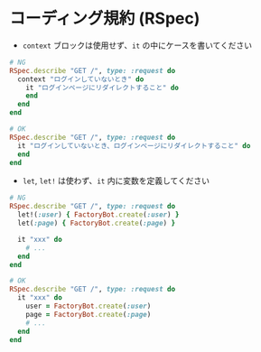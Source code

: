 # コーディング規約 (RSpec)

- `context` ブロックは使用せず、`it` の中にケースを書いてください

```rb
# NG
RSpec.describe "GET /", type: :request do
  context "ログインしていないとき" do
    it "ログインページにリダイレクトすること" do
    end
  end
end

# OK
RSpec.describe "GET /", type: :request do
  it "ログインしていないとき、ログインページにリダイレクトすること" do
  end
end
```

- `let`, `let!` は使わず、`it` 内に変数を定義してください

```rb
# NG
RSpec.describe "GET /", type: :request do
  let!(:user) { FactoryBot.create(:user) }
  let(:page) { FactoryBot.create(:page) }

  it "xxx" do
    # ...
  end
end

# OK
RSpec.describe "GET /", type: :request do
  it "xxx" do
    user = FactoryBot.create(:user)
    page = FactoryBot.create(:page)
    # ...
  end
end
```
